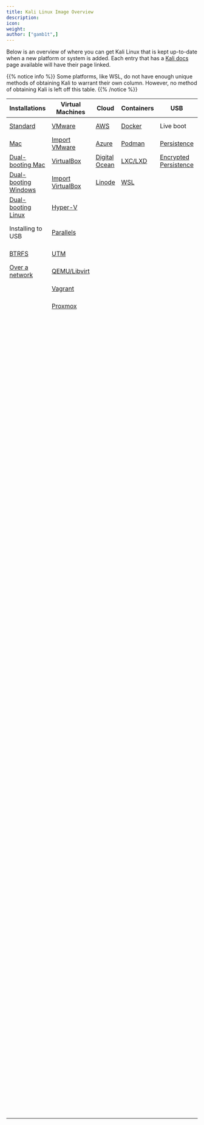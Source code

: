 ```yaml
---
title: Kali Linux Image Overview
description:
icon:
weight:
author: ["gamb1t",]
---
```


Below is an overview of where you can get Kali Linux that is kept up-to-date when a new platform or system is added. Each entry that has a [Kali docs](/docs/) page available will have their page linked.

{{% notice info %}}
Some platforms, like WSL, do not have enough unique methods of obtaining Kali to warrant their own column. However, no method of obtaining Kali is left off this table.
{{% /notice %}}

| Installations | Virtual Machines | Cloud | Containers | USB | ARM (Single Board Computer) | Mobile (NetHunter) |
|---|---|---|---|---|---|---|
| [Standard](/docs/installation/hard-disk-install/)                               | [VMware](/docs/virtualization/install-vmware-guest-vm/)                | [AWS](/docs/cloud/aws/)                    | [Docker](/docs/containers/using-kali-docker-images/) |  Live boot                                                      | [Banana Pi](/docs/arm/banana-pi/)                                                         | [NetHunter Rootless](/docs/nethunter/nethunter-rootless/) |
| [Mac](/docs/installation/hard-disk-install-on-mac/)                             | [Import VMware](/docs/virtualization/import-premade-vmware/)           | [Azure](/docs/cloud/azure/)                | [Podman](/docs/containers/using-kali-podman-images/) |  [Persistence](/docs/usb/usb-persistence/)                      | [Banana Pro](/docs/arm/banana-pro/)                                                       | [NetHunter Lite](/docs/nethunter/#10-nethunter-editions) |
| [Dual-booting Mac](/docs/installation/dual-boot-kali-with-mac/)                 | [VirtualBox](/docs/virtualization/install-virtualbox-guest-vm/)        | [Digital Ocean](/docs/cloud/digitalocean/) | [LXC/LXD](/docs/containers/kalilinux-lxc-images/)    |  [Encrypted Persistence](/docs/usb/usb-persistence-encryption/) | [BeagleBone Black](/docs/arm/beaglebone-black/)                                           | [NetHunter](/docs/nethunter/installing-nethunter/) |
| [Dual-booting Windows](/docs/installation/dual-boot-kali-with-windows/)         | [Import VirtualBox](/docs/virtualization/import-premade-virtualbox/)   | [Linode](/docs/cloud/linode/)              | [WSL](/docs/wsl/wsl-preparations/)                   |                                                                 | [Chromebook Exynos (HP daisy_spring)](/docs/arm/chromebook-exynos/)                       |  |
| [Dual-booting Linux](/docs/installation/dual-boot-kali-with-linux/)             | [Hyper-V](/docs/virtualization/install-hyper-v-guest-vm/)              |                                            |                                                      |                                                                 | [Chromebook Exynos (Samsung daisy_snow/peach_pi/peach_pit)](/docs/arm/chromebook-exynos/) | Gemini PDA (Nougat) |
| Installing to USB                                                               | [Parallels](/docs/virtualization/install-parallels-guest-vm/)          |                                            |                                                      |                                                                 | [Chromebook Nyan (Acer Tegra)](/docs/arm/chromebook-nyan/)                                | LG V20 International (Nougat) |
| [BTRFS](/docs/installation/btrfs/)                                              | [UTM](/docs/virtualization/install-utm-guest-vm/)                      |                                            |                                                      |                                                                 | [Chromebook Veyron (ASUS Flip)](/docs/arm/chromebook-veyron/)                             | Nexus 10 (Lollipop) |
| [Over a network](/docs/installation/network-pxe/)                               | [QEMU/Libvirt](/docs/virtualization/install-qemu-guest-vm/)            |                                            |                                                      |                                                                 | [CubieBoard2](/docs/arm/cubieboard2/)                                                     | Nexus 5 (Marshmallow) |
|                                                                                 | [Vagrant](/docs/virtualization/install-vagrant-guest-vm/)              |                                            |                                                      |                                                                 | [CubieTruck (CubieBoard3)](/docs/arm/cubietruck/)                                         | Nexus 5 (Nougat) |
|                                                                                 | [Proxmox](/docs/virtualization/install-proxmox-guest-vm/)              |                                            |                                                      |                                                                 | [CuBox](/docs/arm/cubox/)                                                                 | Nexus 5X (Oreo) |
|                                                                                 |                                                                        |                                            |                                                      |                                                                 | [Cubox-i4Pro](/docs/arm/cubox-i4pro/)                                                     | Nexus 6 (LineageOS 16.0) |
|                                                                                 |                                                                        |                                            |                                                      |                                                                 | [EfikaMX](/docs/arm/efikamx/)                                                             | Nexus 6 (Nougat) |
|                                                                                 |                                                                        |                                            |                                                      |                                                                 | [Gateworks Newport](/docs/arm/gateworks-newport/)                                         | Nexus 6P (LineageOS 17.1) |
|                                                                                 |                                                                        |                                            |                                                      |                                                                 | [Gateworks Ventana](/docs/arm/gateworks-ventana/)                                         | Nexus 6P (Oreo) |
|                                                                                 |                                                                        |                                            |                                                      |                                                                 | [Gemini PDA](/docs/arm/gemini-pda/)                                                       | Nexus 7 [2013] (LineageOS 13.0) |
|                                                                                 |                                                                        |                                            |                                                      |                                                                 | [i.MX 6ULL EVK](/docs/arm/imx-6ull-evk/)                                                  | Nexus 7 [2013] (Marshmallow) |
|                                                                                 |                                                                        |                                            |                                                      |                                                                 | KaliTAP                                                                                   | Nexus 9 (Nougat) |
|                                                                                 |                                                                        |                                            |                                                      |                                                                 | LUNA                                                                                      | Nokia 3.1 (Pie) |
|                                                                                 |                                                                        |                                            |                                                      |                                                                 | [Mini-X](/docs/arm/mini-x/)                                                               | Nokia 6.1 (LineageOS 18.1) |
|                                                                                 |                                                                        |                                            |                                                      |                                                                 | [NanoPC-T3/T4](/docs/arm/nanopc-t/)                                                       | Nokia 6.1 Plus (LineageOS 18.1) |
|                                                                                 |                                                                        |                                            |                                                      |                                                                 | [NanoPi NEO Plus2](/docs/arm/nanopi-neo-plus2/)                                           | OnePlus 2 (LineageOS 14.1) |
|                                                                                 |                                                                        |                                            |                                                      |                                                                 | [NanoPi2](/docs/arm/nanopi2/)                                                             | OnePlus 2 (LineageOS 16.0) |
|                                                                                 |                                                                        |                                            |                                                      |                                                                 | [ODROID-C0/C1/C1+](/docs/arm/odroid-c/)                                                   | OnePlus 3 / 3T (Pie) |
|                                                                                 |                                                                        |                                            |                                                      |                                                                 | [ODROID-C2](/docs/arm/odroid-c2/)                                                         | OnePlus 3 / 3T (Ten) |
|                                                                                 |                                                                        |                                            |                                                      |                                                                 | [ODROID-U2/U3](/docs/arm/odroid-u/)                                                       | OnePlus 6 / 6T (OxygenOS Eleven) |
|                                                                                 |                                                                        |                                            |                                                      |                                                                 | ODROID-W                                                                                  | OnePlus 6 / 6T (OxygenOS Twelve) |
|                                                                                 |                                                                        |                                            |                                                      |                                                                 | ODROID-W-DEVKIT                                                                           | OnePlus 7 / 7 Pro / 7T / 7T Pro (Eleven) |
|                                                                                 |                                                                        |                                            |                                                      |                                                                 | [ODROID-XU3](/docs/arm/odroid-xu3/)                                                       | OnePlus 7 / 7 Pro / 7T / 7T Pro (Ten) |
|                                                                                 |                                                                        |                                            |                                                      |                                                                 | [Pinebook](/docs/arm/pinebook/)                                                           | OnePlus 8 / 8T / 8 Pro (Eleven) |
|                                                                                 |                                                                        |                                            |                                                      |                                                                 | [Pinebook Pro](/docs/arm/pinebook-pro/)                                                   | OnePlus 8 / 8T / 8 Pro (Twelve) |
|                                                                                 |                                                                        |                                            |                                                      |                                                                 | [Raspberry Pi 1 (Original)](/docs/arm/raspberry-pi/)                                      | OnePlus Nord (Eleven) |
|                                                                                 |                                                                        |                                            |                                                      |                                                                 | [Raspberry Pi 2 (1.1)](/docs/arm/raspberry-pi-2/)                                         | OnePlus One (LineageOS 18.1) |
|                                                                                 |                                                                        |                                            |                                                      |                                                                 | [Raspberry Pi 3](/docs/arm/raspberry-pi-3/)                                               | Samsung Galaxy S6 (Nougat) |
|                                                                                 |                                                                        |                                            |                                                      |                                                                 | [Raspberry Pi 4](/docs/arm/raspberry-pi-4/)                                               | Samsung Galaxy Tab S4 LTE (Oreo) |
|                                                                                 |                                                                        |                                            |                                                      |                                                                 | [Raspberry Pi 400](/docs/arm/raspberry-pi-400/)                                           | Samsung Galaxy Tab S4 Wi-Fi (Oreo) |
|                                                                                 |                                                                        |                                            |                                                      |                                                                 | [Raspberry Pi 2 1.2/3/4/400 (64-bit)](/docs/arm/raspberry-pi-64-bit/)                     | Sony Xperia Z1 (Marshmallow) |
|                                                                                 |                                                                        |                                            |                                                      |                                                                 | [Raspberry Pi Zero 2 W](/docs/arm/raspberry-pi-zero-2-w/)                                 | Sony Xperia Z1 (Pie) |
|                                                                                 |                                                                        |                                            |                                                      |                                                                 | [Raspberry Pi Zero 2 W (Pi-Tail)](/docs/arm/raspberry-pi-zero-w-pi-tail/)                 | TicWatch Pro / Pro 4G/LTE / Pro 2020 (Wear OS) |
|                                                                                 |                                                                        |                                            |                                                      |                                                                 | [Raspberry Pi Zero](/docs/arm/raspberry-pi-zero/)                                         | Xiaomi Mi 9T MIUI 11 (Ten) |
|                                                                                 |                                                                        |                                            |                                                      |                                                                 | [Raspberry Pi Zero W](/docs/arm/raspberry-pi-zero-w/)                                     | Xiaomi Mi A3 (LineageOS 18.1) |
|                                                                                 |                                                                        |                                            |                                                      |                                                                 | Raspberry Pi Zero W (P4wnP1 A.L.O.A.)                                                     | Xiaomi Pocophone F1 (Eleven) |
|                                                                                 |                                                                        |                                            |                                                      |                                                                 | [Raspberry Pi Zero W (Pi-Tail)](/docs/arm/raspberry-pi-zero-w-pi-tail/)                   | ZTE Axon 7 (Marshmallow) |
|                                                                                 |                                                                        |                                            |                                                      |                                                                 | [RIoTboard](/docs/arm/riotboard/)                                                         |                          |
|                                                                                 |                                                                        |                                            |                                                      |                                                                 | [Samsung Galaxy Note 10.1](/docs/arm/galaxy-note-10.1/)                                   |                          |
|                                                                                 |                                                                        |                                            |                                                      |                                                                 | [SS808/MK808](/docs/arm/ss808-mk808/)                                                     |                          |
|                                                                                 |                                                                        |                                            |                                                      |                                                                 | [Trimslice](/docs/arm/trimslice/)                                                         |                          |
|                                                                                 |                                                                        |                                            |                                                      |                                                                 | [USB Armory MKI](/docs/arm/usb-armory-mki/)                                               |                          |
|                                                                                 |                                                                        |                                            |                                                      |                                                                 | [USB Armory MKII](/docs/arm/usb-armory-mkii/)                                             |                          |
|                                                                                 |                                                                        |                                            |                                                      |                                                                 | [Utilite Pro](/docs/arm/utilite-pro/)                                                     |                          |
